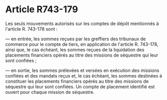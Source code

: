 # Article R743-179

Les seuls mouvements autorisés sur les comptes de dépôt mentionnés à l'article R. 743-178 sont :

― en entrée, les sommes reçues par les greffiers des tribunaux de commerce pour le compte de tiers, en application de l'article R. 743-178, ainsi que, le cas échéant, les sommes reçues de la liquidation des placements financiers opérés au titre des missions de séquestre qui leur sont confiées ;

― en sortie, les sommes prélevées et versées en exécution des missions confiées et des mandats reçus et, le cas échéant, les sommes destinées à constituer les placements financiers opérés au titre des missions de séquestre qui leur sont confiées. Un compte de placement identifié est ouvert pour chaque mission de séquestre.
